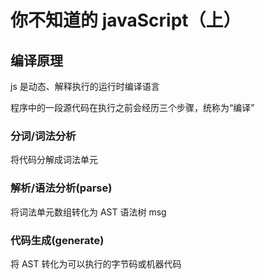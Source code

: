 # 你不知道的 javaScript（上）



## 编译原理

js 是动态、解释执行的运行时编译语言

程序中的一段源代码在执行之前会经历三个步骤，统称为“编译”

### 分词/词法分析

将代码分解成词法单元

### 解析/语法分析(parse)

将词法单元数组转化为 AST 语法树 msg

### 代码生成(generate)

将 AST 转化为可以执行的字节码或机器代码


